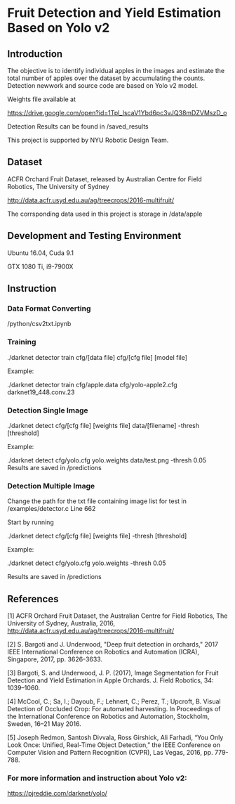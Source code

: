 # Fruit Detection and Yield Estimation Based on Yolo v2
## Introduction
The objective is to identify individual apples in the images and estimate the total number of apples over the dataset by accumulating the counts. Detection newwork and source code are based on Yolo v2 model.

Weights file available at

https://drive.google.com/open?id=1Tpl_IscaV1Ybd6pc3vJQ38mDZVMszD_o 

Detection Results can be found in /saved_results

This project is supported by NYU Robotic Design Team.

## Dataset
ACFR Orchard Fruit Dataset, released by Australian Centre for Field Robotics, The University of Sydney

http://data.acfr.usyd.edu.au/ag/treecrops/2016-multifruit/

The corrsponding data used in this project is storage in /data/apple
         
## Development and Testing Environment

Ubuntu 16.04, Cuda 9.1

GTX 1080 Ti, i9-7900X

## Instruction
### Data Format Converting
/python/csv2txt.ipynb
### Training
./darknet detector train cfg/[data file] cfg/[cfg file] [model file]

Example:

./darknet detector train cfg/apple.data cfg/yolo-apple2.cfg darknet19_448.conv.23
### Detection Single Image
./darknet detect cfg/[cfg file] [weights file] data/[filename] -thresh [threshold]

Example:

./darknet detect cfg/yolo.cfg yolo.weights data/test.png -thresh 0.05
Results are saved in /predictions
### Detection Multiple Image
Change the path for the txt file containing image list for test in /examples/detector.c Line 662

Start by running

./darknet detect cfg/[cfg file] [weights file] -thresh [threshold]

Example:

./darknet detect cfg/yolo.cfg yolo.weights -thresh 0.05

Results are saved in /predictions

## References
[1] ACFR Orchard Fruit Dataset, the Australian Centre for Field Robotics, The University of Sydney, Australia, 2016, http://data.acfr.usyd.edu.au/ag/treecrops/2016-multifruit/

[2] S. Bargoti and J. Underwood, "Deep fruit detection in orchards," 2017 IEEE International Conference on Robotics and Automation (ICRA), Singapore, 2017, pp. 3626-3633.

[3] Bargoti, S. and Underwood, J. P. (2017), Image Segmentation for Fruit Detection and Yield Estimation in Apple Orchards. J. Field Robotics, 34: 1039–1060. 

[4] McCool, C.; Sa, I.; Dayoub, F.; Lehnert, C.; Perez, T.; Upcroft, B. Visual Detection of Occluded Crop: For automated harvesting. In Proceedings of the International Conference on Robotics and Automation, Stockholm, Sweden, 16–21 May 2016.

[5] Joseph Redmon, Santosh Divvala, Ross Girshick, Ali Farhadi, “You Only Look Once: Unified, Real-Time Object Detection,” the IEEE Conference on Computer Vision and Pattern Recognition (CVPR), Las Vegas, 2016, pp. 779-788.

### For more information and instruction about Yolo v2:

https://pjreddie.com/darknet/yolo/

